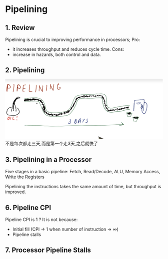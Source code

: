 # Pipelining
## 1. Review
Pipelining is crucial to improving performance in processors; 
Pro:
- it increases throughput and reduces cycle time.
Cons:
- increase in hazards, both control and data.

## 2. Pipelining
![](images/2020-04-25-02-23-20.png)
不是每次都走三天,而是第一个走3天,之后就快了

## 3. Pipelining in a Processor
Five stages in a basic pipeline:
Fetch, Read/Decode, ALU, Memory Access, Write the Registers

Pipelining the instructions takes the same amount of time, but throughput is improved.

## 6. Pipeline CPI

Pipeline CPI is 1 ?
It is not because:
- Initial fill (CPI -> 1 when number of instruction -> ∞)
- Pipeline stalls

## 7. Processor Pipeline Stalls

